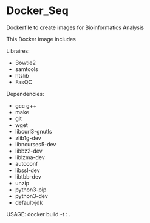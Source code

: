 # Docker_Seq
Dockerfile to create images for Bioinformatics Analysis

This Docker image includes

Libraires: 
* Bowtie2
* samtools
* htslib
* FasQC

Dependencies:
* gcc g++
* make
* git
* wget
* libcurl3-gnutls
* zlib1g-dev
* libncurses5-dev
* libbz2-dev
* liblzma-dev
* autoconf
* libssl-dev
* libtbb-dev
* unzip
* python3-pip
* python3-dev
* default-jdk


USAGE:
docker build -t <imagename>:<tag> .

